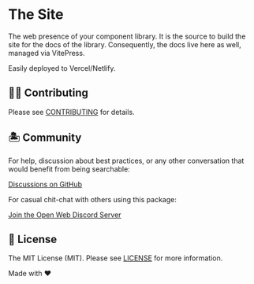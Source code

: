 # The Site

The web presence of your component library. It is the source to build the site for the docs of the library. Consequently, the docs live here as well, managed via VitePress.

Easily deployed to Vercel/Netlify.

## 💪🏼 Contributing

Please see [CONTRIBUTING](../../.github/CONTRIBUTING.md) for details.

## 🏝 Community

For help, discussion about best practices, or any other conversation that would benefit from being searchable:

[Discussions on GitHub](https://github.com/openwebstacks/stacks-framework/discussions)

For casual chit-chat with others using this package:

[Join the Open Web Discord Server](https://discord.ow3.org)

## 📄 License

The MIT License (MIT). Please see [LICENSE](../../LICENSE.md) for more information.

Made with ❤️
